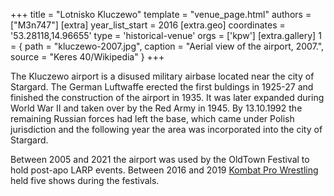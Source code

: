 +++
title = "Lotnisko Kluczewo"
template = "venue_page.html"
authors = ["M3n747"]
[extra]
year_list_start = 2016
[extra.geo]
coordinates = '53.28118,14.96655'
type = 'historical-venue'
orgs = ['kpw']
[extra.gallery]
1 = { path = "kluczewo-2007.jpg", caption = "Aerial view of the airport, 2007.", source = "Keres 40/Wikipedia" }
+++

The Kluczewo airport is a disused military airbase located near the city of Stargard. The German Luftwaffe erected the first buldings in 1925-27 and finished the construction of the airport in 1935. It was later expanded during World War&nbsp;II and taken over by the Red Army in 1945. By 13.10.1992 the remaining Russian forces had left the base, which came under Polish jurisdiction and the following year the area was incorporated into the city of Stargard.

Between 2005 and 2021 the airport was used by the OldTown Festival to hold post-apo LARP events. Between 2016 and 2019 [Kombat Pro Wrestling](@/o/kpw.md) held five shows during the festivals.
